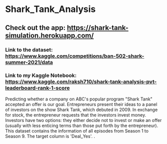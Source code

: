 # Shark_Tank_Analysis
## Check out the app: https://shark-tank-simulation.herokuapp.com/
### Link to the dataset: https://www.kaggle.com/competitions/ban-502-shark-summer-2021/data
### Link to my Kaggle Notebook: https://www.kaggle.com/raksh710/shark-tank-analysis-pvt-leaderboard-rank-1-score

Predicting whether a company on ABC's popular program "Shark Tank" accepted an offer is our goal. Entrepreneurs present their ideas to a panel of investors on the show Shark Tank, which debuted in 2009. In exchange for stock, the entrepreneur requests that the investors invest money. Investors have two options: they either decide not to invest or make an offer (usually with less enticing terms than those put forth by the entrepreneur).  This dataset contains the information of all episodes from Season 1 to Season 9. The target column is 'Deal_Yes'. . <br>

